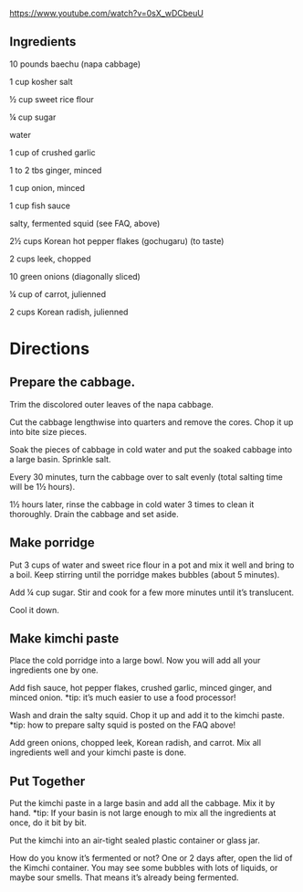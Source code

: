 https://www.youtube.com/watch?v=0sX_wDCbeuU

## Ingredients
10 pounds baechu (napa cabbage)

1 cup kosher salt

½ cup sweet rice flour

¼ cup sugar

water

1 cup of crushed garlic

1 to 2 tbs ginger, minced

1 cup onion, minced

1 cup fish sauce

salty, fermented squid (see FAQ, above)

2½ cups Korean hot pepper flakes (gochugaru) (to taste)

2 cups leek, chopped

10 green onions (diagonally sliced)

¼ cup of carrot, julienned

2 cups Korean radish, julienned

# Directions

## Prepare the cabbage.

Trim the discolored outer leaves of the napa cabbage.

Cut the cabbage lengthwise into quarters and remove the cores. Chop it up into bite size pieces.

Soak the pieces of cabbage in cold water and put the soaked cabbage into a large basin. Sprinkle salt.

Every 30 minutes, turn the cabbage over to salt evenly (total salting time will be 1½ hours).

1½ hours later, rinse the cabbage in cold water 3 times to clean it thoroughly.
Drain the cabbage and set aside.

## Make porridge
Put 3 cups of water and sweet rice flour in a pot and mix it well and bring to a boil. Keep stirring until the porridge makes bubbles (about 5 minutes).

Add ¼ cup sugar. Stir and cook for a few more minutes until it’s translucent.

Cool it down.

## Make kimchi paste
Place the cold porridge into a large bowl. Now you will add all your ingredients one by one.

Add fish sauce, hot pepper flakes, crushed garlic, minced ginger, and minced onion.
*tip: it’s much easier to use a food processor!

Wash and drain the salty squid. Chop it up and add it to the kimchi paste.
*tip: how to prepare salty squid is posted on the FAQ above!

Add green onions, chopped leek, Korean radish, and carrot.
Mix all ingredients well and your kimchi paste is done.

## Put Together
Put the kimchi paste in a large basin and add all the cabbage. Mix it by hand.
*tip: If your basin is not large enough to mix all the ingredients at once, do it bit by bit.

Put the kimchi into an air-tight sealed plastic container or glass jar.

How do you know it’s fermented or not?
One or 2 days after, open the lid of the Kimchi container. You may see some bubbles with lots of liquids, or maybe sour smells. That means it’s already being fermented.


